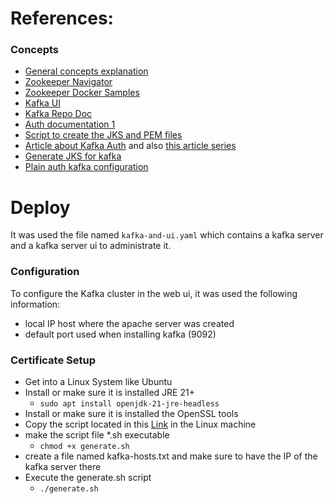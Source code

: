 # References:

### Concepts

- [General concepts explanation](https://youtu.be/DU8o-OTeoCc)
- [Zookeeper Navigator](https://zoonavigator.elkozmon.com/en/docs-pre-v1/quickstart.html)
- [Zookeeper Docker Samples](https://hub.docker.com/r/bitnami/kafka/)
- [Kafka UI](https://docs.kafka-ui.provectus.io/overview/getting-started)
- [Kafka Repo Doc](https://github.com/bitnami/containers/blob/main/bitnami/kafka/README.md)
- [Auth documentation 1](https://github.com/wurstmeister/kafka-docker/issues/532)
- [Script to create the JKS and PEM files](https://github.com/jaehyeon-kim/kafka-pocs/blob/main/kafka-dev-with-docker/part-10/generate.sh)
- [Article about Kafka Auth](https://jaehyeon.me/blog/2023-07-13-kafka-development-with-docker-part-10/) and also [this article series](https://jaehyeon.me/series/kafka-development-with-docker/) 
- [Generate JKS for kafka](https://docs.cloudera.com/runtime/7.2.0/kafka-securing/topics/kafka-secure-create-ca.html) 
- [Plain auth kafka configuration](https://codeforgeek.com/how-to-set-up-authentication-in-kafka-cluster/)

# Deploy

It was used the file named `kafka-and-ui.yaml` which contains a kafka server and a kafka server ui to administrate it. 



### Configuration

To configure the Kafka cluster in the web ui, it was used the following information:

- local IP host where the apache server was created
- default port used when installing kafka (9092)

### Certificate Setup

- Get into a Linux System like Ubuntu
- Install or make sure it is installed JRE 21+
  - `sudo apt install openjdk-21-jre-headless`
- Install or make sure it is installed the OpenSSL tools
- Copy the script located in this [Link](https://github.com/jaehyeon-kim/kafka-pocs/blob/main/kafka-dev-with-docker/part-10/generate.sh) in the Linux machine
- make the script file *.sh executable
  - `chmod +x generate.sh`
- create a file named kafka-hosts.txt and make sure to have the IP of the kafka server there
- Execute the generate.sh script
  - `./generate.sh`



[^Note]: localhost hostname doesn't work





